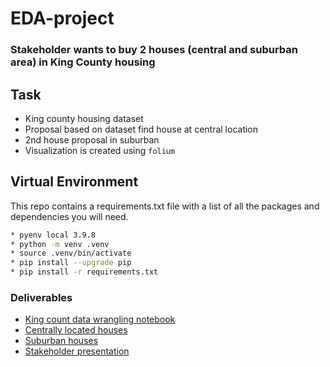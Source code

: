 # EDA-project
### Stakeholder wants to buy 2 houses (central and suburban area) in King County housing

## Task

- King county housing dataset
- Proposal based on dataset find house at central location
- 2nd house proposal in suburban
- Visualization is created using `folium`

## Virtual Environment

This repo contains a requirements.txt file with a list of all the packages and dependencies you will need.

```Bash
* pyenv local 3.9.8
* python -m venv .venv
* source .venv/bin/activate
* pip install --upgrade pip
* pip install -r requirements.txt
````
### Deliverables

- [King count data wrangling notebook](EDA_housing.ipynb)
- [Centrally located houses](city_map.html)
- [Suburban houses](urban_map.html)
- [Stakeholder presentation](House_Buying_Proposal.pdf)
